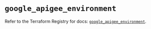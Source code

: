# `google_apigee_environment`

Refer to the Terraform Registry for docs: [`google_apigee_environment`](https://registry.terraform.io/providers/hashicorp/google/6.41.0/docs/resources/apigee_environment).
